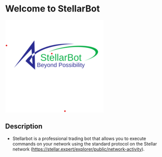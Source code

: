 
# Welcome to  StellarBot
![stellarbot](src/images/stellarbot.png)


## Description
   - Stellarbot is a professional trading bot that allows you to execute commands on your network using the standard protocol on the Stellar network (https://stellar.expert/explorer/public/network-activity).
